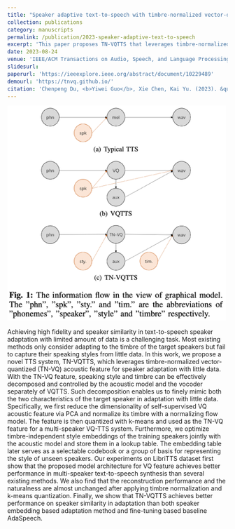 ```yaml
---
title: "Speaker adaptive text-to-speech with timbre-normalized vector-quantized feature"
collection: publications
category: manuscripts
permalink: /publication/2023-speaker-adaptive-text-to-speech
excerpt: 'This paper proposes TN-VQTTS that leverages timbre-normalized vector-quantized acoustic feature for TTS speaker adaptation with little data.'
date: 2023-08-24
venue: 'IEEE/ACM Transactions on Audio, Speech, and Language Processing'
slidesurl: 
paperurl: 'https://ieeexplore.ieee.org/abstract/document/10229489'
demourl: 'https://tnvq.github.io/'
citation: 'Chenpeng Du, <b>Yiwei Guo</b>, Xie Chen, Kai Yu. (2023). &quot;Speaker adaptive text-to-speech with timbre-normalized vector-quantized feature.&quot; <i>IEEE/ACM Transactions on Audio, Speech, and Language Processing</i>, 2023, vol. 31, pp. 3446-3456.'
---
```


<img src="/images/tn-vqtts.jpg" alt="drawing" width="500" class="center"/>

Achieving high fidelity and speaker similarity in text-to-speech speaker adaptation with limited amount of data is a challenging task. Most existing methods only consider adapting to the timbre of the target speakers but fail to capture their speaking styles from little data. In this work, we propose a novel TTS system, TN-VQTTS, which leverages timbre-normalized vector-quantized (TN-VQ) acoustic feature for speaker adaptation with little data. With the TN-VQ feature, speaking style and timbre can be effectively decomposed and controlled by the acoustic model and the vocoder separately of VQTTS. Such decomposition enables us to finely mimic both the two characteristics of the target speaker in adaptation with little data. Specifically, we first reduce the dimensionality of self-supervised VQ acoustic feature via PCA and normalize its timbre with a normalizing flow model. The feature is then quantized with k-means and used as the TN-VQ feature for a multi-speaker VQ-TTS system. Furthermore, we optimize timbre-independent style embeddings of the training speakers jointly with the acoustic model and store them in a lookup table. The embedding table later serves as a selectable codebook or a group of basis for representing the style of unseen speakers. Our experiments on LibriTTS dataset first show that the proposed model architecture for VQ feature achieves better performance in multi-speaker text-to-speech synthesis than several existing methods. We also find that the reconstruction performance and the naturalness are almost unchanged after applying timbre normalization and k-means quantization. Finally, we show that TN-VQTTS achieves better performance on speaker similarity in adaptation than both speaker embedding based adaptation method and fine-tuning based baseline AdaSpeech.
